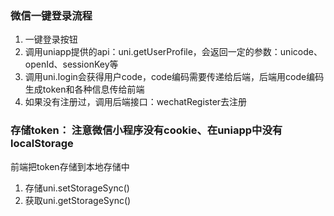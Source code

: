### 微信一键登录流程
1. 一键登录按钮
2. 调用uniapp提供的api：uni.getUserProfile，会返回一定的参数：unicode、openId、sessionKey等
3. 调用uni.login会获得用户code，code编码需要传递给后端，后端用code编码生成token和各种信息传给前端
4. 如果没有注册过，调用后端接口：wechatRegister去注册
### 存储token： 注意微信小程序没有cookie、在uniapp中没有localStorage
  前端把token存储到本地存储中
  1. 存储uni.setStorageSync()
  2. 获取uni.getStorageSync()
  

